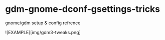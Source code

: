 # gdm-gnome-dconf-gsettings-tricks

gnome/gdm setup & config refrence

![EXAMPLE][img/gdm3-tweaks.png]
